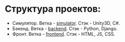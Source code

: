 # Структура проектов:
- Симулятор. Ветка - [simulator](https://github.com/arseniy899/drone-study/tree/simulator). Стэк - Unity3D, C#. 
- Бэкенд. Ветка - [backend](https://github.com/arseniy899/drone-study/tree/backend). Стэк - Python, Django. 
- Фронт. Ветка - [frontend](https://github.com/arseniy899/drone-study/tree/frontend). Стэк - HTML, JS, CSS. 
